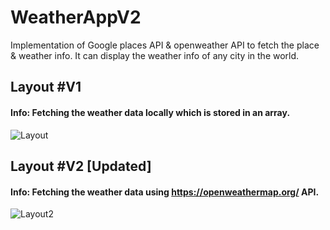 # WeatherAppV2

Implementation of Google places API & openweather API to fetch the place & weather info. It can display the weather info of any city in the world.

## Layout #V1
#### Info: Fetching the weather data locally which is stored in an array.

![Layout](https://github.com/Md-Mudassir/WeatherAppV2/blob/master/css/weatehr.JPG)

## Layout #V2 [Updated]
#### Info: Fetching the weather data using https://openweathermap.org/ API.

![Layout2](https://github.com/Md-Mudassir/WeatherAppV2.5/blob/master/css/Captusssre.JPG)

